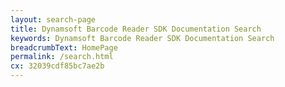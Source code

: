 ```yaml
---
layout: search-page
title: Dynamsoft Barcode Reader SDK Documentation Search
keywords: Dynamsoft Barcode Reader SDK Documentation Search
breadcrumbText: HomePage
permalink: /search.html
cx: 32039cdf85bc7ae2b
---
```


<script>
</script>